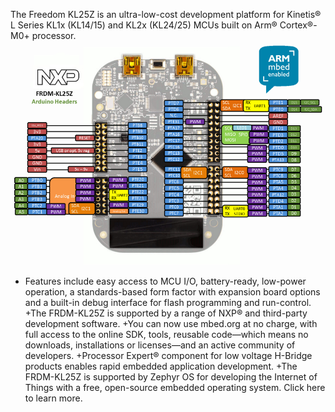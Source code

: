 The Freedom KL25Z is an ultra-low-cost development platform for Kinetis® L Series KL1x (KL14/15) and KL2x (KL24/25) MCUs built on Arm® Cortex®-M0+ processor.
![KL25Z](frdm-kl25z_headers2.png)
+ Features include easy access to MCU I/O, battery-ready, low-power operation, a standards-based form factor with expansion board options and a built-in debug interface for flash programming and run-control.
+The FRDM-KL25Z is supported by a range of NXP® and third-party development software.
+You can now use mbed.org at no charge, with full access to the online SDK, tools, reusable code—which means no downloads, installations or licenses—and an active community of developers.
+Processor Expert® component for low voltage H-Bridge products enables rapid embedded application development.
+The FRDM-KL25Z is supported by Zephyr OS for developing the Internet of Things with a free, open-source embedded operating system. Click here to learn more.
